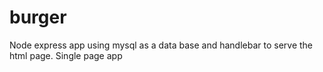 # burger
Node express app using mysql as a data base and handlebar to serve the html page. Single page app
